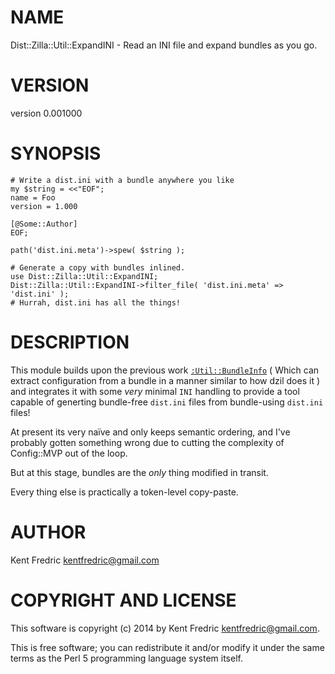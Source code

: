# NAME

Dist::Zilla::Util::ExpandINI - Read an INI file and expand bundles as you go.

# VERSION

version 0.001000

# SYNOPSIS

    # Write a dist.ini with a bundle anywhere you like
    my $string = <<"EOF";
    name = Foo
    version = 1.000

    [@Some::Author]
    EOF;

    path('dist.ini.meta')->spew( $string );

    # Generate a copy with bundles inlined.
    use Dist::Zilla::Util::ExpandINI;
    Dist::Zilla::Util::ExpandINI->filter_file( 'dist.ini.meta' => 'dist.ini' );
    # Hurrah, dist.ini has all the things!

# DESCRIPTION

This module builds upon the previous work [`:Util::BundleInfo`](https://metacpan.org/pod/Dist::Zilla::Util::BundleInfo) ( Which can extract configuration from a bundle in a manner similar to how dzil does it ) and integrates it with some _very_ minimal `INI` handling to provide a tool capable of generting bundle-free `dist.ini` files from bundle-using `dist.ini` files!

At present its very naïve and only keeps semantic ordering, and I've probably gotten something wrong due to cutting the complexity of Config::MVP out of the loop.

But at this stage, bundles are the _only_ thing modified in transit.

Every thing else is practically a token-level copy-paste.

# AUTHOR

Kent Fredric <kentfredric@gmail.com>

# COPYRIGHT AND LICENSE

This software is copyright (c) 2014 by Kent Fredric <kentfredric@gmail.com>.

This is free software; you can redistribute it and/or modify it under
the same terms as the Perl 5 programming language system itself.
